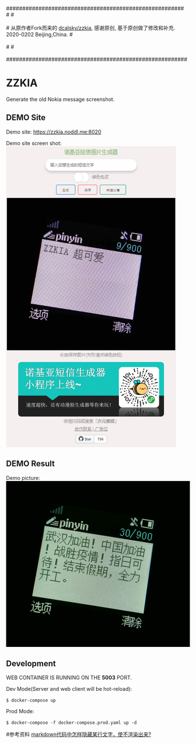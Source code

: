 \#\#\#\#\#\#\#\#\#\#\#\#\#\#\#\#\#\#\#\#\#\#\#\#\#\#\#\#\#\#\#\#\#\#\#\#\#\#\#\#\#\#\#\#\#\#\#\#\#\#\#\#\#\#\#
<br>\#                                                                                                          \#<br>
<br>\#   从原作者Fork而来的 [dcalsky/zzkia](https://github.com/dcalsky/zzkia), 感谢原创, 基于原创做了修改和补充.      2020-0202 Beijing,China.               \#<br>
<br>\#                                                                                                           \#<br>
<br>\#\#\#\#\#\#\#\#\#\#\#\#\#\#\#\#\#\#\#\#\#\#\#\#\#\#\#\#\#\#\#\#\#\#\#\#\#\#\#\#\#\#\#\#\#\#\#\#\#\#\#\#\#\#\#\#<br>
<!--注释，不会在浏览器中显示。-->
[^_^]:
    1
[>_<]:
    2
[>_>]:
    3
# ZZKIA

Generate the old Nokia message screenshot.

## DEMO Site

Demo site: https://zzkia.noddl.me:8020

Demo site screen shot: ![](./public/zzkia-01.png)

## DEMO Result 

Demo picture: ![](./public/whjyzgjy.png)

## Development

WEB CONTAINER IS RUNNING ON THE **5003** PORT.

Dev Mode(Server and web client will be hot-reload):

```
$ docker-compose up
```

Prod Mode:

```
$ docker-compose -f docker-compose.prod.yaml up -d
```
#参考资料
[markdown代码中怎样隐藏某行文字，使不渲染出来?](https://www.cnblogs.com/yangzhou33/p/8438461.html)


